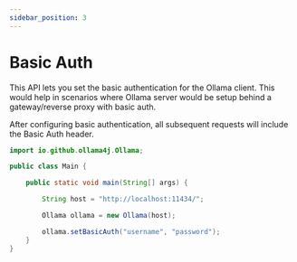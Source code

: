 ```yaml
---
sidebar_position: 3
---
```


# Basic Auth

This API lets you set the basic authentication for the Ollama client. This would help in scenarios where
Ollama server would be setup behind a gateway/reverse proxy with basic auth.

After configuring basic authentication, all subsequent requests will include the Basic Auth header.

```java
import io.github.ollama4j.Ollama;

public class Main {

    public static void main(String[] args) {

        String host = "http://localhost:11434/";

        Ollama ollama = new Ollama(host);

        ollama.setBasicAuth("username", "password");
    }
}
```